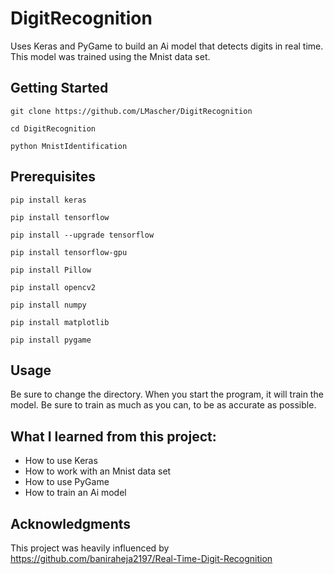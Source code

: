 # DigitRecognition
Uses Keras and PyGame to build an Ai model that detects digits in real time. This model was trained using the Mnist data set.

## Getting Started

```
git clone https://github.com/LMascher/DigitRecognition
```
```
cd DigitRecognition
```
```
python MnistIdentification
```

## Prerequisites

```
pip install keras
```
```
pip install tensorflow
```
```
pip install --upgrade tensorflow
```
```
pip install tensorflow-gpu
```
```
pip install Pillow
```
```
pip install opencv2
```
```
pip install numpy
```
```
pip install matplotlib
```
```
pip install pygame
```

## Usage

Be sure to change the directory. When you start the program, it will train the model. Be sure to train as much as you can, to be as accurate as possible. 

## What I learned from this project:

 - How to use Keras
 - How to work with an Mnist data set
 - How to use PyGame
 - How to train an Ai model




## Acknowledgments

This project was heavily influenced by https://github.com/baniraheja2197/Real-Time-Digit-Recognition
